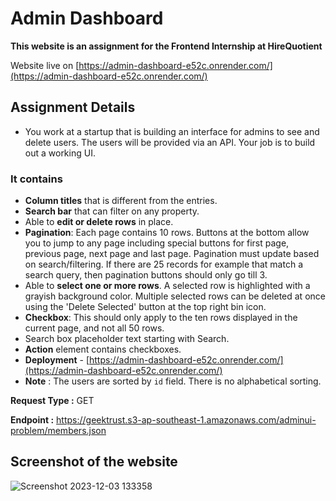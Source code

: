 # Admin Dashboard

**This website is an assignment for the Frontend Internship at HireQuotient**

Website live on [https://admin-dashboard-e52c.onrender.com/](https://admin-dashboard-e52c.onrender.com/)

## Assignment Details
- You work at a startup that is building an interface for admins to see and delete users. The users will be provided via an API. Your job is to build out a working UI.

### It contains
- **Column titles** that is different from the entries.
- **Search bar** that can filter on any property.
-  Able to **edit or delete rows** in place.
-  **Pagination**: Each page contains 10 rows. Buttons at the bottom allow you to jump to any page including special buttons for first page, previous page, next page and last page. Pagination must update based on search/filtering. If there are 25 records for example that match a search query, then pagination buttons should only go till 3.
-  Able to **select one or more rows**. A selected row is highlighted with a grayish background color. Multiple selected rows can be deleted at once using the 'Delete Selected' button at the top right bin icon.
-  **Checkbox**: This should only apply to the ten rows displayed in the current page, and not all 50 rows.
-  Search box placeholder text starting with Search.
-  **Action** element contains checkboxes.
-  **Deployment** - [https://admin-dashboard-e52c.onrender.com/](https://admin-dashboard-e52c.onrender.com/)
-  **Note** :
The users are sorted by `id` field. There is no alphabetical sorting.

**Request Type :**
GET

**Endpoint :**
https://geektrust.s3-ap-southeast-1.amazonaws.com/adminui-problem/members.json

## Screenshot of the website
![Screenshot 2023-12-03 133358](https://github.com/Chinmayee7697/Admin-Dashboard/assets/96012828/750bacd8-400a-4aae-97b8-228e14101a86)


